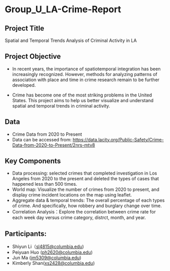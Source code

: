 # Group_U_LA-Crime-Report

## Project Title
Spatial and Temporal Trends Analysis of Criminal Activity in LA


## Project Objective

* In recent years, the importance of spatiotemporal integration has been increasingly recognized. However, methods for analyzing patterns of association with place and time in crime research remain to be further developed.

* Crime has become one of the most striking problems in the United States. This project aims to help us better visualize and understand spatial and temporal trends in criminal activity.


## Data
* Crime Data from 2020 to Present
* Data can be accessed from: https://data.lacity.org/Public-Safety/Crime-Data-from-2020-to-Present/2nrs-mtv8


## Key Components
* Data processing: selected crimes that completed investigation in Los Angeles from 2020 to the present and deleted the types of cases that happened less than 500 times.
* World map: Visualize the number of crimes from 2020 to present, and display crime incident locations on the map using leaflet.
* Aggregate data & temporal trends: The overall percentage of each types of crime. And specifically, how robbery and burglary change over time.
* Correlation Analysis：Explore the correlation between crime rate for each week day versus crime category, distrct, month, and year. 

## Participants: 
* Shiyun Li（sl4815@columbia.edu)
* Peiyuan Huo (ph2620@columbia.edu)
* Jun Ma (jm5309@columbia.edu)
* Kimberly Shan(xs2428@columbia.edu)
